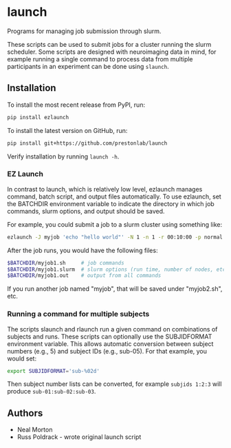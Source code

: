 # launch
Programs for managing job submission through slurm.

These scripts can be used to submit jobs for a cluster running the
slurm scheduler. Some scripts are designed with neuroimaging data in
mind, for example running a single command to process data from multiple
participants in an experiment can be done using `slaunch`.

## Installation

To install the most recent release from PyPI, run:

```bash
pip install ezlaunch
```

To install the latest version on GitHub, run:

```bash
pip install git+https://github.com/prestonlab/launch
```

Verify installation by running `launch -h`.

### EZ Launch

In contrast to launch, which is relatively low level, ezlaunch manages 
command, batch script, and output files automatically.
To use ezlaunch, set the BATCHDIR environment variable to indicate the 
directory in which job commands, slurm options, and output should be saved.

For example, you could submit a job to a slurm cluster using something like:

```bash
ezlaunch -J myjob 'echo "hello world"' -N 1 -n 1 -r 00:10:00 -p normal
```

After the job runs, you would have the following files: 

```bash
$BATCHDIR/myjob1.sh     # job commands 
$BATCHDIR/myjob1.slurm  # slurm options (run time, number of nodes, etc.)
$BATCHDIR/myjob1.out    # output from all commands
```

If you run another job named "myjob", that will be saved under 
"myjob2.sh", etc.

### Running a command for multiple subjects

The scripts slaunch and rlaunch run a given command on combinations of
subjects and runs. These scripts can optionally use the SUBJIDFORMAT
environment variable. This allows automatic conversion between subject
numbers (e.g., 5) and subject IDs (e.g., sub-05). For that example, you 
would set:

```bash
export SUBJIDFORMAT='sub-%02d'
```

Then subject number lists can be converted, for example `subjids 1:2:3` 
will produce `sub-01:sub-02:sub-03`. 

## Authors

* Neal Morton
* Russ Poldrack - wrote original launch script
